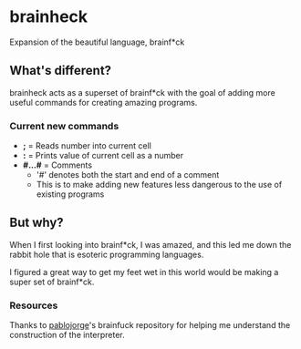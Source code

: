 # brainheck
Expansion of the beautiful language, brainf*ck

## What's different?

brainheck acts as a superset of brainf*ck with the goal of adding more useful commands for creating amazing programs.

### Current new commands

* **;** = Reads number into current cell
* **:** = Prints value of current cell as a number
* **#...#** = Comments
    * '#' denotes both the start and end of a comment
    * This is to make adding new features less dangerous to the use of existing programs

## But why?

When I first looking into brainf*ck, I was amazed, and this led me down the rabbit hole that is esoteric programming languages.

I figured a great way to get my feet wet in this world would be making a super set of brainf*ck.



### Resources

Thanks to [pablojorge](https://github.com/pablojorge/brainfuck)'s brainfuck repository for helping me understand the construction of the interpreter.